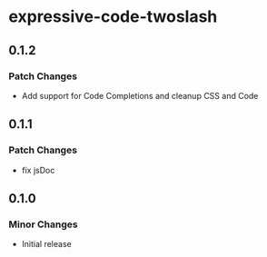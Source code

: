 # expressive-code-twoslash

## 0.1.2

### Patch Changes

- Add support for Code Completions and cleanup CSS and Code

## 0.1.1

### Patch Changes

- fix jsDoc

## 0.1.0

### Minor Changes

- Initial release
